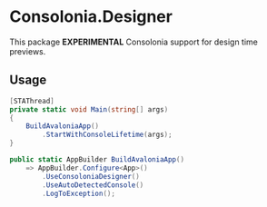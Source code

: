 # Consolonia.Designer
This package **EXPERIMENTAL** Consolonia support for design time previews.

## Usage
```csharp
[STAThread]
private static void Main(string[] args)
{
    BuildAvaloniaApp()
        .StartWithConsoleLifetime(args);
}

public static AppBuilder BuildAvaloniaApp()
    => AppBuilder.Configure<App>()
        .UseConsoloniaDesigner()
        .UseAutoDetectedConsole()
        .LogToException();
```

